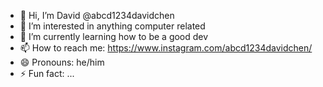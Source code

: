 - 👋 Hi, I’m David @abcd1234davidchen
- 👀 I’m interested in anything computer related
- 🌱 I’m currently learning how to be a good dev
- 📫 How to reach me: https://www.instagram.com/abcd1234davidchen/
- 😄 Pronouns: he/him
- ⚡ Fun fact: ...

<!---
abcd1234davidchen/abcd1234davidchen is a ✨ special ✨ repository because its `README.md` (this file) appears on your GitHub profile.
You can click the Preview link to take a look at your changes.
--->
